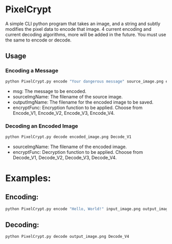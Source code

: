 # PixelCrypt
A simple CLI python program that takes an image, and a string and subtly modifies the pixel data to encode that image. 4 current encoding and current decoding algorithms, more will be added in the future. You must use the same to encode or decode. 

## Usage

### Encoding a Message
```bash
python PixelCrypt.py encode "Your dangerous message" source_image.png encoded_image.png Encode_V1
```
- msg: The message to be encoded.
- sourceImgName: The filename of the source image.
- outputImgName: The filename for the encoded image to be saved.
- encryptFunc: Encryption function to be applied. Choose from Encode_V1, Encode_V2, Encode_V3, Encode_V4.

### Decoding an Encoded Image

```bash
python PixelCrypt.py decode encoded_image.png Decode_V1
```
- sourceImgName: The filename of the encoded image.
- encryptFunc: Decryption function to be applied. Choose from Decode_V1, Decode_V2, Decode_V3, Decode_V4.

# Examples:

## Encoding:
```bash
python PixelCrypt.py encode "Hello, World!" input_image.png output_image.png Encode_V4
```
## Decoding:
```bash
python PixelCrypt.py decode output_image.png Decode_V4
```
